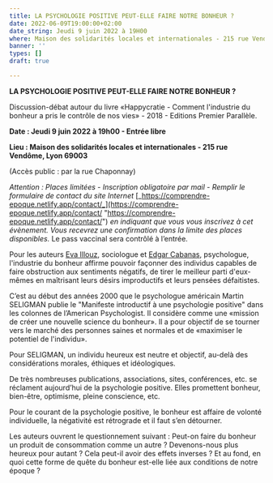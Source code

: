 ```yaml
---
title: LA PSYCHOLOGIE POSITIVE PEUT-ELLE FAIRE NOTRE BONHEUR ?
date: 2022-06-09T19:00:00+02:00
date_string: Jeudi 9 juin 2022 à 19H00
where: Maison des solidarités locales et internationales - 215 rue Vendôme, Lyon 69003
banner: ''
types: []
draft: true

---
```

**LA PSYCHOLOGIE POSITIVE PEUT-ELLE FAIRE NOTRE BONHEUR ?**

Discussion-débat autour du livre «Happycratie - Comment l'industrie du bonheur a pris le contrôle de nos vies» - 2018 - Editions Premier Parallèle.

**Date : Jeudi 9 juin 2022 à 19h00 - Entrée libre**

**Lieu : Maison des solidarités locales et internationales - 215 rue Vendôme, Lyon 69003**

(Accès public : par la rue Chaponnay)

_Attention : Places limitées - Inscription obligatoire par mail - Remplir le formulaire de contact du site Internet_ [_https://comprendre-epoque.netlify.app/contact/_](https://comprendre-epoque.netlify.app/contact/ "https://comprendre-epoque.netlify.app/contact/") _en indiquant que vous vous inscrivez à cet évènement. Vous recevrez une confirmation dans la limite des places disponibles._ Le pass vaccinal sera contrôlé à l’entrée.

Pour les auteurs [Eva Illouz](https://www.decitre.fr/auteur/1132176/Eva+Illouz), sociologue et [Edgar Cabanas](https://www.decitre.fr/auteur/6845897/Edgar+Cabanas), psychologue, l'industrie du bonheur affirme pouvoir façonner des individus capables de faire obstruction aux sentiments négatifs, de tirer le meilleur parti d'eux-mêmes en maîtrisant leurs désirs improductifs et leurs pensées défaitistes.

C’est au début des années 2000 que le psychologue américain Martin SELIGMAN publie le "Manifeste introductif à une psychologie positive" dans les colonnes de l’American Psychologist. Il considère comme une «mission de créer une nouvelle science du bonheur». Il a pour objectif de se tourner vers le marché des personnes saines et normales et de «maximiser le potentiel de l'individu».

Pour SELIGMAN, un individu heureux est neutre et objectif, au-delà des considérations morales, éthiques et idéologiques.

De très nombreuses publications, associations, sites, conférences, etc. se réclament aujourd’hui de la psychologie positive. Elles promettent bonheur, bien-être, optimisme, pleine conscience, etc.

Pour le courant de la psychologie positive, le bonheur est affaire de volonté individuelle, la négativité est rétrograde et il faut s’en détourner.

Les auteurs ouvrent le questionnement suivant : Peut-on faire du bonheur un produit de consommation comme un autre ? Devenons-nous plus heureux pour autant ? Cela peut-il avoir des effets inverses ? Et au fond, en quoi cette forme de quête du bonheur est-elle liée aux conditions de notre époque ?